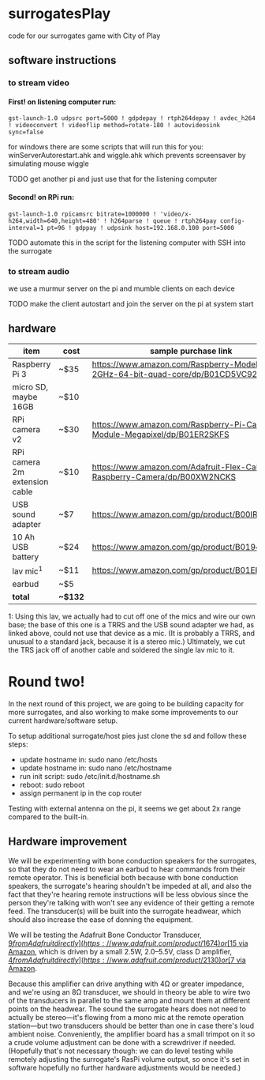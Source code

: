 # surrogatesPlay
code for our surrogates game with City of Play

## software instructions

### to stream video

#### First! on listening computer run:

```
gst-launch-1.0 udpsrc port=5000 ! gdpdepay ! rtph264depay ! avdec_h264 ! videoconvert ! videoflip method=rotate-180 ! autovideosink sync=false
```

for windows there are some scripts that will run this for you: winServerAutorestart.ahk and wiggle.ahk which prevents screensaver by simulating mouse wiggle

TODO get another pi and just use that for the listening computer

#### Second! on RPi run:

```
gst-launch-1.0 rpicamsrc bitrate=1000000 ! 'video/x-h264,width=640,height=480' ! h264parse ! queue ! rtph264pay config-interval=1 pt=96 ! gdppay ! udpsink host=192.168.0.100 port=5000
```

TODO automate this in the script for the listening computer with SSH into the surrogate

### to stream audio

we use a murmur server on the pi and mumble clients on each device

TODO make the client autostart and join the server on the pi at system start

## hardware

item | cost | sample purchase link
 --- | --- | --- 
Raspberry Pi 3 | ~$35 | https://www.amazon.com/Raspberry-Model-A1-2GHz-64-bit-quad-core/dp/B01CD5VC92/
micro SD, maybe 16GB | ~$10 | 
RPi camera v2 | ~$30 | https://www.amazon.com/Raspberry-Pi-Camera-Module-Megapixel/dp/B01ER2SKFS
RPi camera 2m extension cable | ~$10 | https://www.amazon.com/Adafruit-Flex-Cable-Raspberry-Camera/dp/B00XW2NCKS
USB sound adapter | ~$7 | https://www.amazon.com/gp/product/B00IRVQ0F8
10 Ah USB battery | ~$24 | https://www.amazon.com/gp/product/B0194WDVHI
lav mic<sup>1</sup> | ~$11 | https://www.amazon.com/gp/product/B01EH6PK0C/
earbud | ~$5 | 
**total** | **~$132** | 

1: Using this lav, we actually had to cut off one of the mics and wire our own base; the base of this one is a TRRS and the USB sound adapter we had, as linked above, could not use that device as a mic. (It is probably a TRRS, and unusual to a standard jack, because it is a stereo mic.) Ultimately, we cut the TRS jack off of another cable and soldered the single lav mic to it.


# Round two!

In the next round of this project, we are going to be building capacity for more surrogates, and also working to make some improvements to our current hardware/software setup.

To setup additional surrogate/host pies just clone the sd and follow these steps:
* update hostname in: sudo nano /etc/hosts
* update hostname in: sudo nano /etc/hostname
* run init script: sudo /etc/init.d/hostname.sh
* reboot: sudo reboot
* assign permanent ip in the cop router

Testing with external antenna on the pi, it seems we get about 2x range compared to the built-in.

## Hardware improvement

We will be experimenting with bone conduction speakers for the surrogates, so that they do not need to wear an earbud to hear commands from their remote operator. This is beneficial both because with bone conduction speakers, the surrogate's hearing shouldn't be impeded at all, and also the fact that they're hearing remote instructions will be less obvious since the person they're talking with won't see any evidence of their getting a remote feed. The transducer(s) will be built into the surrogate headwear, which should also increase the ease of donning the equipment.

We will be testing the Adafruit Bone Conductor Transducer, [$9 from Adafruit directly](https://www.adafruit.com/product/1674) or [$15 via Amazon](https://www.amazon.com/Adafruit-Bone-Conductor-Transducer-Wires/dp/B00XW2OGAS), which is driven by a small 2.5W, 2.0–5.5V, class D amplifier, [$4 from Adafruit directly](https://www.adafruit.com/product/2130) or [$7 via Amazon](https://www.amazon.com/Audio-Development-Tools-Adafruit-Amplifier/dp/B00PY2YSI4).

Because this amplifier can drive anything with 4Ω or greater impedance, and we're using an 8Ω transducer, we should in theory be able to wire two of the transducers in parallel to the same amp and mount them at different points on the headwear. The sound the surrogate hears does not need to actually be stereo—it's flowing from a mono mic at the remote operation station—but two transducers should be better than one in case there's loud ambient noise. Conveniently, the amplifier board has a small trimpot on it so a crude volume adjustment can be done with a screwdriver if needed. (Hopefully that's not necessary though: we can do level testing while remotely adjusting the surrogate's RasPi volume output, so once it's set in software hopefully no further hardware adjustments would be needed.)
